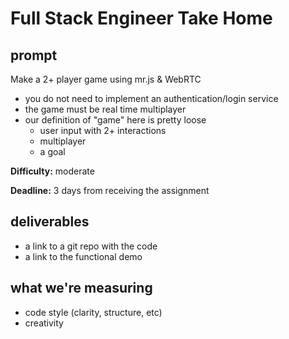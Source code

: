 # Full Stack Engineer Take Home

## prompt

Make a 2+ player game using mr.js & WebRTC

* you do not need to implement an authentication/login service
* the game must be real time multiplayer
* our definition of "game" here is pretty loose
  * user input with 2+ interactions
  * multiplayer
  * a goal

**Difficulty:** moderate

**Deadline:** 3 days from receiving the assignment

## deliverables

* a link to a git repo with the code
* a link to the functional demo

## what we're measuring

* code style (clarity, structure, etc)
* creativity
